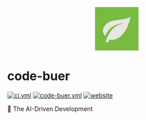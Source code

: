 <!----- BEGIN GHOST DOCS LOGO src="./assets/logo.png" ----->

<div align="center">
<img src="./assets/logo.png" width="100px" />
</div>

<!----- END GHOST DOCS LOGO ----->

<!----- BEGIN GHOST DOCS HEADER ----->

# code-buer

<!----- BEGIN GHOST DOCS BADGES -----><a href="https://github.com/jill64/code-buer/actions/workflows/ci.yml"><img src="https://github.com/jill64/code-buer/actions/workflows/ci.yml/badge.svg" alt="ci.yml" /></a> <a href="https://github.com/jill64/code-buer/actions/workflows/code-buer.yml"><img src="https://github.com/jill64/code-buer/actions/workflows/code-buer.yml/badge.svg" alt="code-buer.yml" /></a> <a href="https://github.com/apps/code-buer"><img src="https://img.shields.io/website?up_message=working&down_message=down&url=https%3A%2F%2Fgithub.com%2Fapps%2Fcode-buer" alt="website" /></a><!----- END GHOST DOCS BADGES ----->

🌱 The AI-Driven Development

<!----- END GHOST DOCS HEADER ----->
